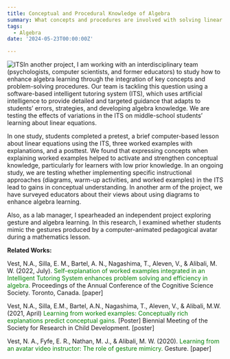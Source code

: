 ```yaml
---
title: Conceptual and Procedural Knowledge of Algebra
summary: What concepts and procedures are involved with solving linear equations in algebra?
tags:
  - Algebra
date: '2024-05-23T00:00:00Z'

---
```

<img src="https://n-vest.github.io/project/algebra/its.webp" alt="ITS">In another project, I am working with an interdisciplinary team (psychologists, computer scientists, and former educators) to study how to enhance algebra learning through the integration of key concepts and problem-solving procedures. Our team is tackling this question using a software-based intelligent tutoring system (ITS), which uses artificial intelligence to provide detailed and targeted guidance that adapts to students’ errors, strategies, and developing algebra knowledge. We are testing the effects of variations in the ITS on middle-school students’ learning about linear equations.

<p>In one study, students completed a pretest, a brief computer-based lesson about linear equations using the ITS, three worked examples with explanations, and a posttest. We found that expressing concepts when explaining worked examples helped to activate and strengthen conceptual knowledge, particularly for learners with low prior knowledge. In an ongoing study, we are testing whether implementing specific instructional approaches (diagrams, warm-up activities, and worked examples) in the ITS lead to gains in conceptual understanding. In another arm of the project, we have surveyed educators about their views about using diagrams to enhance algebra learning.</p>

<p>Also, as a lab manager, I spearheaded an independent project exploring gesture and algebra learning. In this research, I examined whether students mimic the gestures produced by a computer-animated pedagogical avatar during a mathematics lesson.</p>

<strong>Related Works:</strong>  

Vest, N.A., Silla, E. M., Bartel, A. N., Nagashima, T., Aleven, V., & Alibali, M. W. (2022, July). <span style="color:green">Self-explanation of worked examples integrated in an Intelligent Tutoring System enhances problem solving and efficiency in algebra.</span> Proceedings of the Annual Conference of the Cognitive Science Society. Toronto, Canada. [paper]

Vest, N.A., Silla, E.M., Bartel, A.N., Nagashima, T., Aleven, V., & Alibali, M.W. (2021, April) <span style="color:green">Learning from worked examples: Conceptually rich explanations predict conceptual gains.</span> [Poster] Biennial Meeting of the Society for Research in Child Development. [poster]

Vest, N. A., Fyfe, E. R., Nathan, M. J., & Alibali, M. W. (2020). <span style="color:green">Learning from an avatar video instructor: The role of gesture mimicry.</span> Gesture. [paper]
